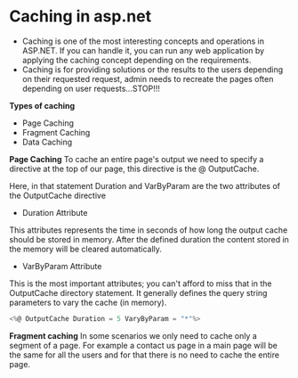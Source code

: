 # Caching in asp.net
   - Caching is one of the most interesting concepts and operations in ASP.NET. If you can handle it,
    you can run any web application by applying the caching concept depending on the requirements.
- Caching is for providing solutions or the results to the users depending on their requested request, 
    admin needs to recreate the pages often depending on user requests…STOP!!!
    
**Types of caching**
- Page Caching
- Fragment Caching
- Data Caching

**Page Caching**
To cache an entire page's output we need to specify a directive at the top of our page, this directive is the @ OutputCache.

Here, in that statement Duration and VarByParam are the two attributes of the OutputCache directive

- Duration Attribute

This attributes represents the time in seconds of how long the output cache should be stored in memory. After the defined duration the content stored in the memory will be cleared automatically.

- VarByParam Attribute

This is the most important attributes; you can't afford to miss that in the OutputCache directory statement. It generally defines the query string parameters to vary the cache (in memory).

```C#
<%@ OutputCache Duration = 5 VaryByParam = "*"%>  

```
**Fragment caching**
In some scenarios we only need to cache only a segment of a page. For example a contact us page in a main page will be the same for all the users and for that there is no need to cache the entire page.


